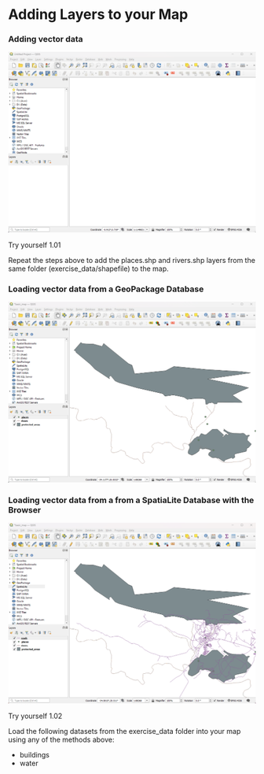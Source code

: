 # Adding Layers to your Map

### Adding vector data

![](https://github.com/kjvmartinez/qgis-pancake/blob/master/gifs/01%20protected%20areas.gif)

Try yourself 1.01

Repeat the steps above to add the places.shp and rivers.shp layers from the same folder
(exercise_data/shapefile) to the map.

### Loading vector data from a GeoPackage Database
![](https://github.com/kjvmartinez/qgis-pancake/blob/master/gifs/02%20loading%20vector%20data%20from%20a%20GeoPackage%20Database.gif)

### Loading vector data from a from a SpatiaLite Database with the Browser
![](https://github.com/kjvmartinez/qgis-pancake/blob/master/gifs/03%20loading%20vector%20data%20from%20SpatialLite%20Database%20with%20the%20Browser.gif)

Try yourself 1.02

Load the following datasets from the exercise_data folder into your map using any of the methods above:  
* buildings
* water
